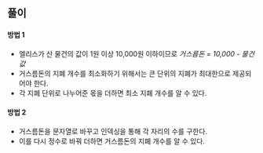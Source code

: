 ## 풀이
#### 방법 1
- 엘리스가 산 물건의 값이 1원 이상 10,000원 이하이므로 *거스름돈 = 10,000 - 물건 값*
- 거스름돈의 지폐 개수를 최소화하기 위해서는 큰 단위의 지폐가 최대한으로 제공되어야 한다.
- 각 지폐 단위로 나누어준 몫을 더하면 최소 지폐 개수를 알 수 있다.
#### 방법 2
- 거스름돈을 문자열로 바꾸고 인덱싱을 통해 각 자리의 수를 구한다.
- 이를 다시 정수로 바꿔 더하면 거스름돈의 지폐 개수를 알 수 있다.